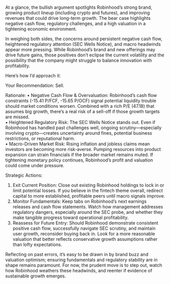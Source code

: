 At a glance, the bullish argument spotlights Robinhood’s strong brand, growing product lineup (including crypto and futures), and improving revenues that could drive long-term growth. The bear case highlights negative cash flow, regulatory challenges, and a high valuation in a tightening economic environment. 

In weighing both sides, the concerns around persistent negative cash flow, heightened regulatory attention (SEC Wells Notice), and macro headwinds appear more pressing. While Robinhood’s brand and new offerings may drive future gains, those positives don’t eclipse the current volatility and the possibility that the company might struggle to balance innovation with profitability.

Here’s how I’d approach it:

Your Recommendation: Sell.

Rationale:
• Negative Cash Flow & Overvaluation: Robinhood’s cash flow constraints (-15.41 P/FCF, -15.65 P/OCF) signal potential liquidity trouble should market conditions worsen. Combined with a rich P/E (47.18) that assumes big growth, there’s a real risk of a sell-off if those growth targets are missed.  
• Heightened Regulatory Risk: The SEC Wells Notice stands out. Even if Robinhood has handled past challenges well, ongoing scrutiny—especially involving crypto—creates uncertainty around fines, potential business restrictions, or reputational harm.  
• Macro-Driven Market Risk: Rising inflation and jobless claims mean investors are becoming more risk-averse. Pumping resources into product expansion can strain financials if the broader market remains muted. If tightening monetary policy continues, Robinhood’s profit and valuation could come under pressure.

Strategic Actions:
1. Exit Current Position: Close out existing Robinhood holdings to lock in or limit potential losses. If you believe in the fintech theme overall, redirect capital to more established, profitable peers until macro signals improve.
2. Monitor Fundamentals: Keep tabs on Robinhood’s next earnings releases and cash flow statements. Watch how management addresses regulatory dangers, especially around the SEC probe, and whether they make tangible progress toward operational profitability.
3. Reassess for Future Entry: Should Robinhood demonstrate consistent positive cash flow, successfully navigate SEC scrutiny, and maintain user growth, reconsider buying back in. Look for a more reasonable valuation that better reflects conservative growth assumptions rather than lofty expectations.

Reflecting on past errors, it’s easy to be drawn in by brand buzz and valuation optimism; ensuring fundamentals and regulatory stability are in shape remains paramount. For now, the prudent move is to step out, watch how Robinhood weathers these headwinds, and reenter if evidence of sustainable growth emerges.